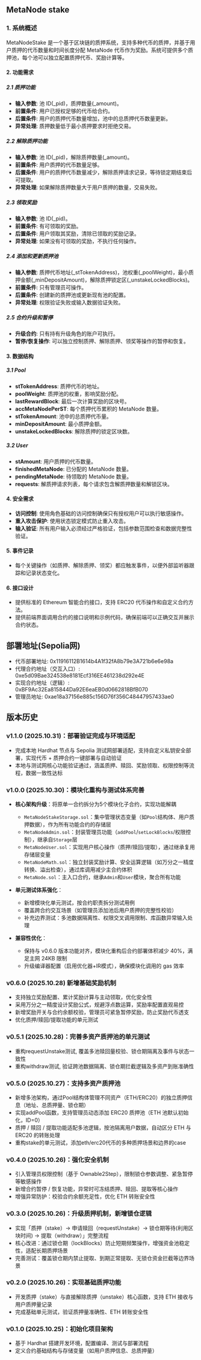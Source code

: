 ## MetaNode stake

### 1. 系统概述

MetaNodeStake 是一个基于区块链的质押系统，支持多种代币的质押，并基于用户质押的代币数量和时间长度分配 MetaNode 代币作为奖励。系统可提供多个质押池，每个池可以独立配置质押代币、奖励计算等。

#### 2. 功能需求

##### 2.1 质押功能

- **输入参数**: 池 ID(_pid)，质押数量(_amount)。
- **前置条件**: 用户已授权足够的代币给合约。
- **后置条件**: 用户的质押代币数量增加，池中的总质押代币数量更新。
- **异常处理**: 质押数量低于最小质押要求时拒绝交易。

##### 2.2 解除质押功能

- **输入参数**: 池 ID(_pid)，解除质押数量(_amount)。
- **前置条件**: 用户质押的代币数量足够。
- **后置条件**: 用户的质押代币数量减少，解除质押请求记录，等待锁定期结束后可提取。
- **异常处理**: 如果解除质押数量大于用户质押的数量，交易失败。

##### 2.3 领取奖励

- **输入参数**: 池 ID(_pid)。
- **前置条件**: 有可领取的奖励。
- **后置条件**: 用户领取其奖励，清除已领取的奖励记录。
- **异常处理**: 如果没有可领取的奖励，不执行任何操作。

##### 2.4 添加和更新质押池

- **输入参数**: 质押代币地址(_stTokenAddress)，池权重(_poolWeight)，最小质押金额(_minDepositAmount)，解除质押锁定区(_unstakeLockedBlocks)。
- **前置条件**: 只有管理员可操作。
- **后置条件**: 创建新的质押池或更新现有池的配置。
- **异常处理**: 权限验证失败或输入数据验证失败。

##### 2.5 合约升级和暂停

- **升级合约**: 只有持有升级角色的账户可执行。
- **暂停/恢复操作**: 可以独立控制质押、解除质押、领奖等操作的暂停和恢复。

#### 3. 数据结构

##### 3.1 Pool

- **stTokenAddress**: 质押代币的地址。
- **poolWeight**: 质押池的权重，影响奖励分配。
- **lastRewardBlock**: 最后一次计算奖励的区块号。
- **accMetaNodePerST**: 每个质押代币累积的 MetaNode 数量。
- **stTokenAmount**: 池中的总质押代币量。
- **minDepositAmount**: 最小质押金额。
- **unstakeLockedBlocks**: 解除质押的锁定区块数。

##### 3.2 User

- **stAmount**: 用户质押的代币数量。
- **finishedMetaNode**: 已分配的 MetaNode 数量。
- **pendingMetaNode**: 待领取的 MetaNode 数量。
- **requests**: 解质押请求列表，每个请求包含解质押数量和解锁区块。

#### 4. 安全需求

- **访问控制**: 使用角色基础的访问控制确保只有授权用户可以执行敏感操作。
- **重入攻击保护**: 使用状态锁定模式防止重入攻击。
- **输入验证**: 所有用户输入必须经过严格验证，包括参数范围检查和数据完整性验证。

#### 5. 事件记录

- 每个关键操作（如质押、解除质押、领奖）都应触发事件，以便外部监听器跟踪和记录状态变化。

#### 6. 接口设计

- 提供标准的 Ethereum 智能合约接口，支持 ERC20 代币操作和自定义合约方法。
- 提供前端界面调用合约的接口说明和示例代码，确保前端可以正确交互并展示合约状态。

## 部署地址(Sepolia网)

- 代币部署地址: 0x11916112B1614b4A1f32fA8b79e3A721b6e6e98a
- 代理合约地址（交互入口）: 0xe5d09Bae324538e8181Ecf316EE461238d292e4E
- 实现合约地址（逻辑）: 0xBF9Ac32Ea815844Da92E6eaEB0d0662818BfB070
- 管理员地址: 0xae18a37156e885c156D76f356C48447957433ae0

## 版本历史

### v1.1.0 (2025.10.31)：部署验证完成与环境适配

- 完成本地 Hardhat 节点与 Sepolia 测试网部署适配，支持自定义私钥安全部署，实现代币 + 质押合约一键部署与自动验证
- 本地与测试网核心功能验证通过，涵盖质押、赎回、奖励领取、权限控制等流程，数据一致性达标

### v1.0.0 (2025.10.30)：模块化重构与测试体系完善

- **核心架构升级**：将原单一合约拆分为5个模块化子合约，实现功能解耦  
  - `MetaNodeStakeStorage.sol`：集中管理状态变量（如`Pool`结构体、用户质押数据），作为所有功能合约的存储层  
  - `MetaNodeAdmin.sol`：封装管理员功能（`addPool`/`setLockBlocks`/权限控制），继承自`Storage`层  
  - `MetaNodeUser.sol`：实现用户核心操作（质押/赎回/提取），通过继承复用存储层变量  
  - `MetaNodeMath.sol`：独立封装奖励计算、安全运算逻辑（如万分之一精度转换、溢出检查），通过库调用减少主合约体积  
  - `MetaNode.sol`：主入口合约，继承`Admin`和`User`模块，聚合所有功能  

- **单元测试体系强化**：  
  - 新增模块化单元测试，按合约职责拆分测试用例 
  - 覆盖跨合约交互场景（如管理员添加池后用户质押的完整性校验）  
  - 补充边界测试：多池数据隔离性、权限交叉调用限制、库函数异常输入处理  

- **兼容性优化**：  
  - 保持与 v0.6.0 版本功能对齐，模块化重构后合约部署体积减少 40%，满足主网 24KB 限制  
  - 升级编译器配置（启用优化器+IR模式），确保模块化调用的 gas 效率  

### v0.6.0 (2025.10.28) 新增基础奖励机制

- 支持独立奖励配置、累计奖励计算与主动领取，优化安全性
- 采用万分之一精度设计奖励公式，规避浮点数运算，奖励率配置直观易控
- 新增奖励开关与合约余额校验，管理员可紧急暂停奖励，防止奖励代币透支
- 优化质押/赎回/提取功能的单元测试

### v0.5.1 (2025.10.28)：完善多资产质押池的单元测试

- 重构requestUnstake测试, 覆盖多池赎回量校验、锁仓期隔离及事件与状态一致性
- 重构withdraw测试, 验证跨池数据隔离、锁仓期拦截逻辑及多资产到账准确性

### v0.5.0 (2025.10.27)：支持多资产质押池

- 新增多池架构，通过Pool结构体管理不同资产（ETH/ERC20）的独立质押信息（地址、总质押量、锁仓期）
- 实现addPool函数，支持管理员动态添加 ERC20 质押池（ETH 池默认初始化，ID=0）
- 质押 / 赎回 / 提取功能适配多池逻辑，按池隔离用户数据，自动区分 ETH 与 ERC20 的转账处理
- 重构stake的单元测试，添加eth/erc20代币的多种质押场景和边界的case

### v0.4.0 (2025.10.26)：强化安全机制

- 引入管理员权限控制（基于 Ownable2Step），限制锁仓参数调整、紧急暂停等敏感操作
- 新增合约暂停 / 恢复功能，异常时可冻结质押、赎回、提取等核心操作
- 增强异常防护：校验合约余额充足性，优化 ETH 转账安全性

### v0.3.0 (2025.10.26)：升级质押机制，新增锁仓逻辑

- 实现「质押（stake）→ 申请赎回（requestUnstake）→ 锁仓期等待(利用区块时间) → 提取（withdraw）」完整流程  
- 核心改进：通过锁仓期（lockBlocks）防止短期频繁操作，增强资金池稳定性，适配长期质押场景  
- 完善测试：覆盖锁仓期内禁止提取、到期正常提取、无锁仓资金拦截等边界场景  

### v0.2.0 (2025.10.26)：实现基础质押功能

- 开发质押（stake）与直接解除质押（unstake）核心函数，支持 ETH 接收与用户质押量记录  
- 完成基础单元测试，验证质押量准确性、ETH 转账安全性  

### v0.1.0 (2025.10.25)：初始化项目架构

- 基于 Hardhat 搭建开发环境，配置编译、测试与部署流程  
- 定义合约基础结构与存储变量（如用户质押信息、总质押量）
